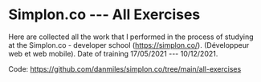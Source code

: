 # Simplon.co --- All Exercises

Here are collected all the work that I performed in the process of studying at the Simplon.co - developer school (https://simplon.co/). (Développeur web et web mobile). Date of training 17/05/2021 --- 10/12/2021.

Code: https://github.com/danmiles/simplon.co/tree/main/all-exercises
